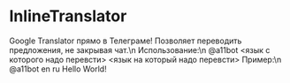 # InlineTranslator
Google Translator прямо в Телеграме! Позволяет переводить предложения, не закрывая чат.\n
Использование:\n
@a11bot <язык с которого надо перевсти> <язык на который надо перевсти>
Пример:\n
@a11bot en ru Hello World!
